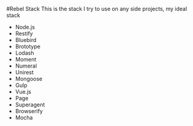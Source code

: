 #Rebel Stack
This is the stack I try to use on any side projects, my ideal stack

- Node.js
 - Restify
 - Bluebird
 - Brototype
 - Lodash
 - Moment
 - Numeral
 - Unirest
 - Mongoose
 - Gulp
 - Vue.js
 - Page
 - Superagent
 - Browserify
 - Mocha

